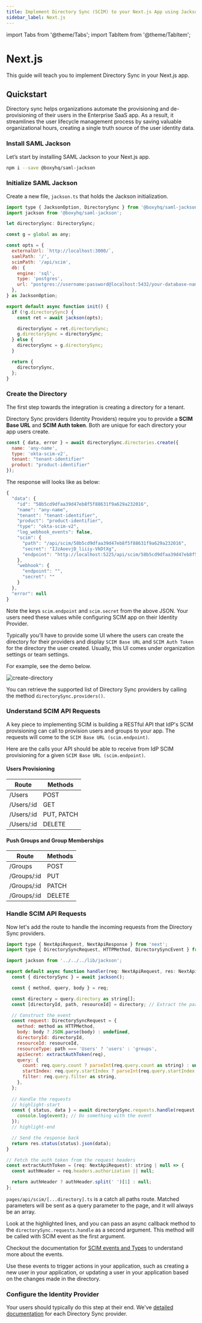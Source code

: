 ```yaml
---
title: Implement Directory Sync (SCIM) to your Next.js App using Jackson
sidebar_label: Next.js 
---
```


import Tabs from '@theme/Tabs';
import TabItem from '@theme/TabItem';

# Next.js

This guide will teach you to implement Directory Sync in your Next.js app.

## Quickstart

Directory sync helps organizations automate the provisioning and de-provisioning of their users in the Enterprise SaaS app. As a result, it streamlines the user lifecycle management process by saving valuable organizational hours, creating a single truth source of the user identity data.

### Install SAML Jackson

Let’s start by installing SAML Jackson to your Next.js app.

```bash
npm i --save @boxyhq/saml-jackson
```

### Initialize SAML Jackson

Create a new file, `jackson.ts` that holds the Jackson initialization.

```javascript title="lib/jackson.ts"
import type { JacksonOption, DirectorySync } from '@boxyhq/saml-jackson';
import jackson from '@boxyhq/saml-jackson';

let directorySync: DirectorySync;

const g = global as any;

const opts = {
  externalUrl: `http://localhost:3000/`,
  samlPath: '/',
  scimPath: '/api/scim',
  db: {
    engine: 'sql',
    type: 'postgres',
    url: "postgres://username:password@localhost:5432/your-database-name",
  },
} as JacksonOption;

export default async function init() {
  if (!g.directorySync) {
    const ret = await jackson(opts);

    directorySync = ret.directorySync;
    g.directorySync = directorySync;
  } else {
    directorySync = g.directorySync;
  }

  return {
    directorySync,
  };
}
```

### Create the Directory

The first step towards the integration is creating a directory for a tenant.

Directory Sync providers (Identity Providers) require you to provide a **SCIM Base URL** and **SCIM Auth token**. Both are unique for each directory your app users create.

```javascript
const { data, error } = await directorySync.directories.create({
  name: 'any-name',
  type: 'okta-scim-v2',
  tenant: "tenant-identifier"
  product: "product-identifier"
});
```

The response will looks like as below:

```javascript
{
  "data": {
    "id": "58b5cd9dfaa39d47eb8f5f88631f9a629a232016",
    "name": "any-name",
    "tenant": "tenant-identifier",
    "product": "product-identifier",
    "type": "okta-scim-v2",
    "log_webhook_events": false,
    "scim": {
      "path": "/api/scim/58b5cd9dfaa39d47eb8f5f88631f9a629a232016",
      "secret": "IJzAoevjD_liiiy-VkDtXg",
      "endpoint": "http://localhost:5225/api/scim/58b5cd9dfaa39d47eb8f5f88631f9a629a232016"
    },
    "webhook": {
      "endpoint": "",
      "secret": ""
    }
  },
  "error": null
}
```

Note the keys `scim.endpoint` and `scim.secret` from the above JSON. Your users need these values while configuring SCIM app on their Identity Provider.

Typically you'll have to provide some UI where the users can create the directory for their providers and display `SCIM Base URL` and `SCIM Auth Token` for the directory the user created. Usually, this UI comes under organization settings or team settings.

For example, see the demo below.

![create-directory](/videos/create-directory.gif)

You can retrieve the supported list of Directory Sync providers by calling the method `directorySync.providers()`.

### Understand SCIM API Requests

A key piece to implementing SCIM is building a RESTful API that IdP's SCIM provisioning can call to provision users and groups to your app. The requests will come to the `SCIM Base URL (scim.endpoint)`.

Here are the calls your API should be able to receive from IdP SCIM provisioning for a given `SCIM Base URL (scim.endpoint)`.

#### Users Provisioning

| Route       | Methods    |
| ----------- | ---------- |
| /Users      | POST       |
| /Users/:id  | GET        |
| /Users/:id  | PUT, PATCH |
| /Users/:id  | DELETE     |

#### Push Groups and Group Memberships

| Route       | Methods    |
| ----------- | ---------- |
| /Groups     | POST       |
| /Groups/:id | PUT        |
| /Groups/:id | PATCH      |
| /Groups/:id | DELETE     |

### Handle SCIM API Requests

Now let's add the route to handle the incoming requests from the Directory Sync providers.

```javascript title="pages/api/scim/[...directory].ts"
import type { NextApiRequest, NextApiResponse } from 'next';
import type { DirectorySyncRequest, HTTPMethod, DirectorySyncEvent } from '@boxyhq/saml-jackson';

import jackson from '../../../lib/jackson';

export default async function handler(req: NextApiRequest, res: NextApiResponse) {
  const { directorySync } = await jackson();

  const { method, query, body } = req;

  const directory = query.directory as string[];
  const [directoryId, path, resourceId] = directory; // Extract the params

  // Construct the event
  const request: DirectorySyncRequest = {
    method: method as HTTPMethod,
    body: body ? JSON.parse(body) : undefined,
    directoryId: directoryId,
    resourceId: resourceId,
    resourceType: path === 'Users' ? 'users' : 'groups',
    apiSecret: extractAuthToken(req),
    query: {
      count: req.query.count ? parseInt(req.query.count as string) : undefined,
      startIndex: req.query.startIndex ? parseInt(req.query.startIndex as string) : undefined,
      filter: req.query.filter as string,
    },
  };
  
  // Handle the requests
  // highlight-start
  const { status, data } = await directorySync.requests.handle(request, async (event: DirectorySyncEvent) => {
    console.log(event); // Do something with the event
  });
  // highlight-end

  // Send the response back
  return res.status(status).json(data);
}

// Fetch the auth token from the request headers
const extractAuthToken = (req: NextApiRequest): string | null => {
  const authHeader = req.headers.authorization || null;

  return authHeader ? authHeader.split(' ')[1] : null;
};
```

`pages/api/scim/[...directory].ts` is a catch all paths route. Matched parameters will be sent as a query parameter to the page, and it will always be an array.

Look at the highlighted lines, and you can pass an async callback method to the `directorySync.requests.handle` as a second argument. This method will be called with SCIM event as the first argument.

Checkout the documentation for [SCIM events and Types](/docs/directory-sync/events) to understand more about the events.

Use these events to trigger actions in your application, such as creating a new user in your application, or updating a user in your application based on the changes made in the directory.

### Configure the Identity Provider

Your users should typically do this step at their end. We've [detailed documentation](/docs/directory-sync/providers/) for each Directory Sync provider.
